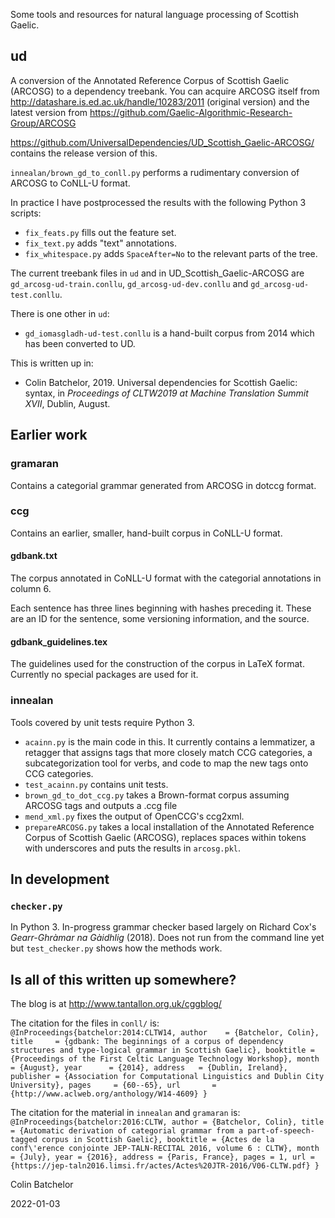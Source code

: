 Some tools and resources for natural language processing of Scottish Gaelic.

ud
--
A conversion of the Annotated Reference Corpus of Scottish Gaelic (ARCOSG) to a dependency treebank.
You can acquire ARCOSG itself from http://datashare.is.ed.ac.uk/handle/10283/2011 (original version) and the latest version from https://github.com/Gaelic-Algorithmic-Research-Group/ARCOSG

https://github.com/UniversalDependencies/UD_Scottish_Gaelic-ARCOSG/ contains the release version of this.

`innealan/brown_gd_to_conll.py` performs a rudimentary conversion of ARCOSG to CoNLL-U format.

In practice I have postprocessed the results with the following Python 3 scripts:
* `fix_feats.py` fills out the feature set.
* `fix_text.py` adds "text" annotations.
* `fix_whitespace.py` adds `SpaceAfter=No` to the relevant parts of the tree.

The current treebank files in `ud` and in UD_Scottish_Gaelic-ARCOSG are `gd_arcosg-ud-train.conllu`, `gd_arcosg-ud-dev.conllu` and `gd_arcosg-ud-test.conllu`.

There is one other in `ud`:
* `gd_iomasgladh-ud-test.conllu` is a hand-built corpus from 2014 which has been converted to UD.

This is written up in:
* Colin Batchelor, 2019. Universal dependencies for Scottish Gaelic: syntax, in _Proceedings of CLTW2019 at Machine Translation Summit XVII_, Dublin, August.

Earlier work
--
### gramaran
Contains a categorial grammar generated from ARCOSG in dotccg format.

### ccg
Contains an earlier, smaller, hand-built corpus in CoNLL-U format.

#### gdbank.txt

The corpus annotated in CoNLL-U format with the categorial annotations in column 6.

Each sentence has three lines beginning with hashes preceding it. These are an ID for the sentence, some versioning information, and the source.

#### gdbank_guidelines.tex

The guidelines used for the construction of the corpus in LaTeX format. Currently no special packages are used for it.

### innealan
Tools covered by unit tests require Python 3.

* `acainn.py` is the main code in this. It currently contains a lemmatizer, a retagger that assigns tags that more closely match CCG categories, a subcategorization tool for verbs, and code to map the new tags onto CCG categories.
* `test_acainn.py` contains unit tests.
* `brown_gd_to_dot_ccg.py` takes a Brown-format corpus assuming ARCOSG tags and outputs a .ccg file
* `mend_xml.py` fixes the output of OpenCCG's ccg2xml.
* `prepareARCOSG.py` takes a local installation of the Annotated Reference Corpus of Scottish Gaelic (ARCOSG), replaces spaces within tokens with underscores and puts the results in `arcosg.pkl`.

In development
--
### `checker.py`
In Python 3. In-progress grammar checker based largely on Richard Cox's _Gearr-Ghràmar na Gàidhlig_ (2018). Does not run from the command line yet but `test_checker.py` shows how the methods work.

Is all of this written up somewhere?
--

The blog is at http://www.tantallon.org.uk/cggblog/ 

The citation for the files in `conll/` is:
  `@InProceedings{batchelor:2014:CLTW14, author    = {Batchelor, Colin}, title     = {gdbank: The beginnings of a corpus of dependency structures and type-logical grammar in Scottish Gaelic}, booktitle = {Proceedings of the First Celtic Language Technology Workshop}, month     = {August}, year      = {2014}, address   = {Dublin, Ireland}, publisher = {Association for Computational Linguistics and Dublin City University}, pages     = {60--65}, url       = {http://www.aclweb.org/anthology/W14-4609} }`

The citation for the material in `innealan` and `gramaran` is:
  `@InProceedings{batchelor:2016:CLTW, author = {Batchelor, Colin}, title = {Automatic derivation of categorial grammar from a part-of-speech-tagged corpus in Scottish Gaelic}, booktitle = {Actes de la conf\'erence conjointe JEP-TALN-RECITAL 2016, volume 6 : CLTW}, month = {July}, year = {2016}, address = {Paris, France}, pages = 1, url = {https://jep-taln2016.limsi.fr/actes/Actes%20JTR-2016/V06-CLTW.pdf} }`

Colin Batchelor

2022-01-03

